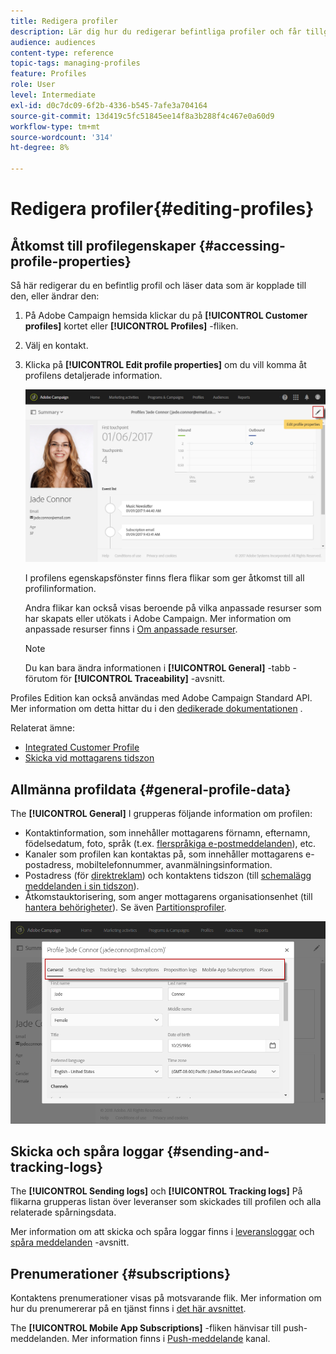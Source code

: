 ```yaml
---
title: Redigera profiler
description: Lär dig hur du redigerar befintliga profiler och får tillgång till kontaktinformation, önskade kanaler, spårningsloggar, prenumerationer osv.
audience: audiences
content-type: reference
topic-tags: managing-profiles
feature: Profiles
role: User
level: Intermediate
exl-id: d0c7dc09-6f2b-4336-b545-7afe3a704164
source-git-commit: 13d419c5fc51845ee14f8a3b288f4c467e0a60d9
workflow-type: tm+mt
source-wordcount: '314'
ht-degree: 8%

---
```


# Redigera profiler{#editing-profiles}

## Åtkomst till profilegenskaper {#accessing-profile-properties}

Så här redigerar du en befintlig profil och läser data som är kopplade till den, eller ändrar den:

1. På Adobe Campaign hemsida klickar du på **[!UICONTROL Customer profiles]** kortet eller **[!UICONTROL Profiles]** -fliken.
1. Välj en kontakt.
1. Klicka på **[!UICONTROL Edit profile properties]** om du vill komma åt profilens detaljerade information.

   ![](assets/profile_creation2.png)

   I profilens egenskapsfönster finns flera flikar som ger åtkomst till all profilinformation.

   Andra flikar kan också visas beroende på vilka anpassade resurser som har skapats eller utökats i Adobe Campaign. Mer information om anpassade resurser finns i [Om anpassade resurser](../../developing/using/data-model-concepts.md).

   >[!NOTE]
   >
   >Du kan bara ändra informationen i **[!UICONTROL General]** -tabb - förutom för **[!UICONTROL Traceability]** -avsnitt.

Profiles Edition kan också användas med Adobe Campaign Standard API. Mer information om detta hittar du i den [dedikerade dokumentationen](../../api/using/updating-profiles.md) .

Relaterat ämne:

* [Integrated Customer Profile](../../audiences/using/integrated-customer-profile.md)
* [Skicka vid mottagarens tidszon](../../sending/using/sending-messages-at-the-recipient-s-time-zone.md)

## Allmänna profildata {#general-profile-data}

The **[!UICONTROL General]** I grupperas följande information om profilen:

* Kontaktinformation, som innehåller mottagarens förnamn, efternamn, födelsedatum, foto, språk (t.ex. [flerspråkiga e-postmeddelanden](../../channels/using/creating-a-multilingual-email.md)), etc.
* Kanaler som profilen kan kontaktas på, som innehåller mottagarens e-postadress, mobiltelefonnummer, avanmälningsinformation.
* Postadress (för [direktreklam](../../channels/using/about-direct-mail.md)) och kontaktens tidszon (till [schemalägg meddelanden i sin tidszon](../../sending/using/sending-messages-at-the-recipient-s-time-zone.md)).
* Åtkomstauktorisering, som anger mottagarens organisationsenhet (till [hantera behörigheter](../../administration/using/about-access-management.md)). Se även [Partitionsprofiler](../../administration/using/organizational-units.md#partitioning-profiles).

![](assets/profile_creation4.png)

## Skicka och spåra loggar {#sending-and-tracking-logs}

The **[!UICONTROL Sending logs]** och **[!UICONTROL Tracking logs]** På flikarna grupperas listan över leveranser som skickades till profilen och alla relaterade spårningsdata.

Mer information om att skicka och spåra loggar finns i [leveransloggar](../../sending/using/monitoring-a-delivery.md#delivery-logs) och [spåra meddelanden](../../sending/using/tracking-messages.md) -avsnitt.

## Prenumerationer {#subscriptions}

Kontaktens prenumerationer visas på motsvarande flik. Mer information om hur du prenumererar på en tjänst finns i [det här avsnittet](../../audiences/using/about-subscriptions.md).

The **[!UICONTROL Mobile App Subscriptions]** -fliken hänvisar till push-meddelanden. Mer information finns i [Push-meddelande](../../channels/using/about-push-notifications.md) kanal.
